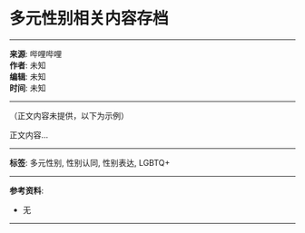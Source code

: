 # 多元性别相关内容存档

---

**来源**: 哔哩哔哩  
**作者**: 未知  
**编辑**: 未知  
**时间**: 未知  

---

（正文内容未提供，以下为示例）  

正文内容...  

---

**标签**: 多元性别, 性别认同, 性别表达, LGBTQ+  

---

**参考资料**:  
- 无  

---  
